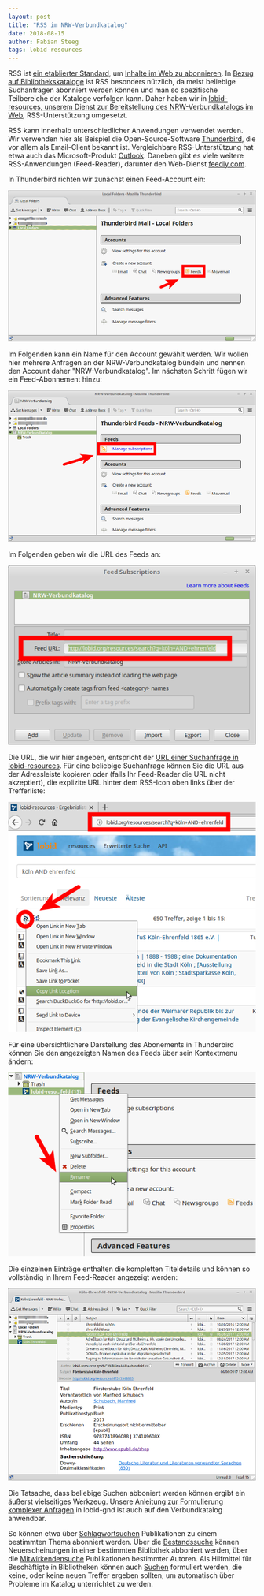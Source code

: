 ```yaml
---
layout: post
title: "RSS im NRW-Verbundkatalog"
date: 2018-08-15
author: Fabian Steeg
tags: lobid-resources
---
```


RSS ist [ein etablierter Standard](https://ar.al/2018/06/29/reclaiming-rss/), um [Inhalte im Web zu abonnieren](https://mg.guelker.eu/saverss/). In [Bezug auf Bibliothekskataloge](https://www.hughrundle.net/2018/03/25/watching-the-feeds/) ist RSS besonders nützlich, da meist beliebige Suchanfragen abonniert werden können und man so spezifische Teilbereiche der Kataloge verfolgen kann. Daher haben wir in [lobid-resources, unserem Dienst zur Bereitstellung des NRW-Verbundkatalogs im Web](https://lobid.org/resources), RSS-Unterstützung umgesetzt.

RSS kann innerhalb unterschiedlicher Anwendungen verwendet werden. Wir verwenden hier als Beispiel die Open-Source-Software [Thunderbird](https://www.thunderbird.net), die vor allem als Email-Client bekannt ist. Vergleichbare RSS-Unterstützung hat etwa auch das Microsoft-Produkt [Outlook](https://www.howtogeek.com/164325/how-to-add-rss-feeds-to-outlook-2013/). Daneben gibt es viele weitere RSS-Anwendungen (Feed-Reader), darunter den Web-Dienst [feedly.com](http://feedly.com).

In Thunderbird richten wir zunächst einen Feed-Account ein:

![1](/images/2018-08-15-rss/1-feed-account.png)

Im Folgenden kann ein Name für den Account gewählt werden. Wir wollen hier mehrere Anfragen an der NRW-Verbundkatalog bündeln und nennen den Account daher "NRW-Verbundkatalog". Im nächsten Schritt fügen wir ein Feed-Abonnement hinzu:

![2](/images/2018-08-15-rss/2-manage-subscriptions.png)

Im Folgenden geben wir die URL des Feeds an:

![3](/images/2018-08-15-rss/3-add-url.png)

Die URL, die wir hier angeben, entspricht der [URL einer Suchanfrage in lobid-resources](http://lobid.org/resources/search?q=K%C3%B6ln+AND+Ehrenfeld). Für eine beliebige Suchanfrage können Sie die URL aus der Adressleiste kopieren oder (falls Ihr Feed-Reader die URL nicht akzeptiert), die explizite URL hinter dem RSS-Icon oben links über der Trefferliste:

![4](/images/2018-08-15-rss/4-url.png)

Für eine übersichtlichere Darstellung des Abonements in Thunderbird können Sie den angezeigten Namen des Feeds über sein Kontextmenu ändern:

![5](/images/2018-08-15-rss/5-rename.png)

Die einzelnen Einträge enthalten die kompletten Titeldetails und können so vollständig in Ihrem Feed-Reader angezeigt werden:

![6](/images/2018-08-15-rss/6-details.png)

Die Tatsache, dass beliebige Suchen abboniert werden können ergibt ein äußerst vielseitiges Werkzeug. Unsere [Anleitung zur Formulierung komplexer Anfragen](http://blog.lobid.org/2018/07/06/lobid-gnd-queries.html) in lobid-gnd ist auch auf den Verbundkatalog anwendbar.

So können etwa über [Schlagwortsuchen](http://lobid.org/resources/search?subject=http%3A%2F%2Fd-nb.info%2Fgnd%2F4031483-2) Publikationen zu einem bestimmten Thema abonniert werden. Über die [Bestandssuche](http://lobid.org/resources/search?owner=http%3A%2F%2Flobid.org%2Forganisations%2FDE-38) können Neuerscheinungen in einer bestimmten Bibliothek abboniert werden, über die [Mitwirkendensuche](http://lobid.org/resources/search?agent=http%3A%2F%2Fd-nb.info%2Fgnd%2F115370080) Publikationen bestimmter Autoren. Als Hilfmittel für Beschäftigte in Bibliotheken können auch [Suchen](http://lobid.org/resources/search?q=NOT+_exists_%3Atitle) formuliert werden, die keine, oder keine neuen Treffer ergeben sollten, um automatisch über Probleme im Katalog unterrichtet zu werden.
